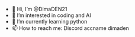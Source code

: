 - 👋 Hi, I’m @DimaDEN21
- 👀 I’m interested in coding and AI 
- 🌱 I’m currently learning python
- 📫 How to reach me: Discord accname dimaden

<!---
DimaDEN21/DimaDEN21 is a ✨ special ✨ repository because its `README.md` (this file) appears on your GitHub profile.
You can click the Preview link to take a look at your changes.
--->
